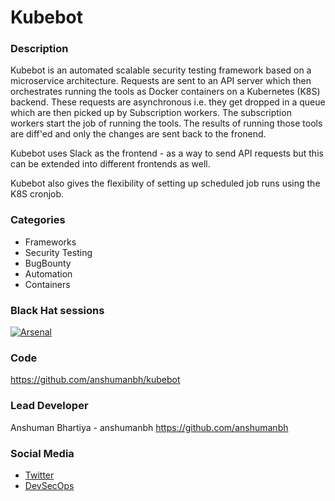 # Kubebot

### Description
Kubebot is an automated scalable security testing framework based on a microservice architecture. Requests are sent to an API server which then orchestrates running the tools as Docker containers on a Kubernetes (K8S) backend. These requests are asynchronous i.e. they get dropped in a queue which are then picked up by Subscription workers. The subscription workers start the job of running the tools. The results of running those tools are diff'ed and only the changes are sent back to the fronend.

Kubebot uses Slack as the frontend - as a way to send API requests but this can be extended into different frontends as well.

Kubebot also gives the flexibility of setting up scheduled job runs using the K8S cronjob.


### Categories
* Frameworks
* Security Testing
* BugBounty
* Automation
* Containers


### Black Hat sessions
[![Arsenal](https://raw.githubusercontent.com/toolswatch/badges/master/arsenal/usa/2017.svg)](http://www.toolswatch.org/2017/06/the-black-hat-arsenal-usa-2017-phenomenal-line-up-announced/)


### Code
https://github.com/anshumanbh/kubebot


### Lead Developer
 Anshuman Bhartiya - anshumanbh https://github.com/anshumanbh

### Social Media
* [Twitter](https://twitter.com/anshuman_bh)
* [DevSecOps](https://github.com/devsecops)
